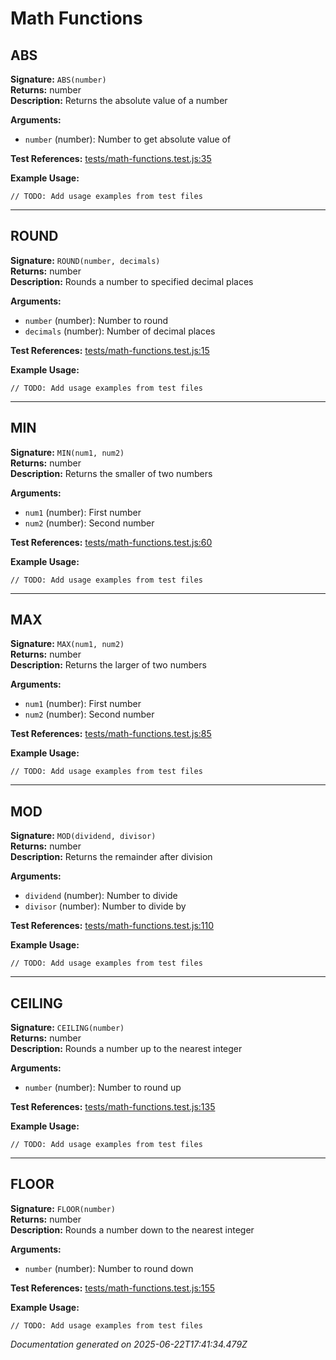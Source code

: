 # Math Functions


## ABS

**Signature:** `ABS(number)`  
**Returns:** number  
**Description:** Returns the absolute value of a number

**Arguments:**
- `number` (number): Number to get absolute value of

**Test References:** [tests/math-functions.test.js:35](../../tests/math-functions.test.js:35)

**Example Usage:**
```
// TODO: Add usage examples from test files
```

---

## ROUND

**Signature:** `ROUND(number, decimals)`  
**Returns:** number  
**Description:** Rounds a number to specified decimal places

**Arguments:**
- `number` (number): Number to round
- `decimals` (number): Number of decimal places

**Test References:** [tests/math-functions.test.js:15](../../tests/math-functions.test.js:15)

**Example Usage:**
```
// TODO: Add usage examples from test files
```

---

## MIN

**Signature:** `MIN(num1, num2)`  
**Returns:** number  
**Description:** Returns the smaller of two numbers

**Arguments:**
- `num1` (number): First number
- `num2` (number): Second number

**Test References:** [tests/math-functions.test.js:60](../../tests/math-functions.test.js:60)

**Example Usage:**
```
// TODO: Add usage examples from test files
```

---

## MAX

**Signature:** `MAX(num1, num2)`  
**Returns:** number  
**Description:** Returns the larger of two numbers

**Arguments:**
- `num1` (number): First number
- `num2` (number): Second number

**Test References:** [tests/math-functions.test.js:85](../../tests/math-functions.test.js:85)

**Example Usage:**
```
// TODO: Add usage examples from test files
```

---

## MOD

**Signature:** `MOD(dividend, divisor)`  
**Returns:** number  
**Description:** Returns the remainder after division

**Arguments:**
- `dividend` (number): Number to divide
- `divisor` (number): Number to divide by

**Test References:** [tests/math-functions.test.js:110](../../tests/math-functions.test.js:110)

**Example Usage:**
```
// TODO: Add usage examples from test files
```

---

## CEILING

**Signature:** `CEILING(number)`  
**Returns:** number  
**Description:** Rounds a number up to the nearest integer

**Arguments:**
- `number` (number): Number to round up

**Test References:** [tests/math-functions.test.js:135](../../tests/math-functions.test.js:135)

**Example Usage:**
```
// TODO: Add usage examples from test files
```

---

## FLOOR

**Signature:** `FLOOR(number)`  
**Returns:** number  
**Description:** Rounds a number down to the nearest integer

**Arguments:**
- `number` (number): Number to round down

**Test References:** [tests/math-functions.test.js:155](../../tests/math-functions.test.js:155)

**Example Usage:**
```
// TODO: Add usage examples from test files
```


*Documentation generated on 2025-06-22T17:41:34.479Z*
